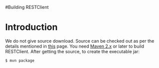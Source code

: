 #Building RESTClient

# Introduction #

We do not give source download. Source can be checked out as per the details mentioned in [this](http://code.google.com/p/rest-client/source) page. You need [Maven 2.x](http://maven.apache.org/) or later to build RESTClient. After getting the source, to create the executable jar:

```
$ mvn package
```
